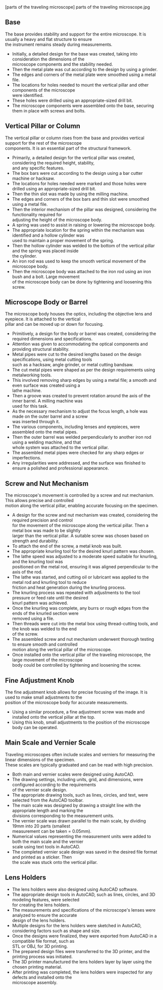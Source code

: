 



[parts of the traveling microscope] parts of the traveling microscope.jpg







## **Base**
The base provides stability and support for the entire microscope. It is usually a heavy and flat structure to ensure  
the instrument remains steady during measurements.

- Initially, a detailed design for the base was created, taking into consideration the dimensions of the  
  microscope components and the stability needed.
- Then the metal plate was cut according to the design by using a grinder.
- The edges and corners of the metal plate were smoothed using a metal file.
- The locations for holes needed to mount the vertical pillar and other components of the microscope  
  were identified.
- These holes were drilled using an appropriate-sized drill bit.
- The microscope components were assembled onto the base, securing them in place with screws and bolts.

## **Vertical Pillar or Column**
The vertical pillar or column rises from the base and provides vertical support for the rest of the microscope  
components. It is an essential part of the structural framework.

- Primarily, a detailed design for the vertical pillar was created, considering the required height, stability,  
  and any specific features.
- The box bars were cut according to the design using a bar cutter machine or hacksaw.
- The locations for holes needed were marked and those holes were drilled using an appropriate-sized drill bit.
- Then the thin slot was made by using the milling machine.
- The edges and corners of the box bars and thin slot were smoothed using a metal file.
- Then the interior mechanism of the pillar was designed, considering the functionality required for  
  adjusting the height of the microscope body.
- A spring was used to assist in raising or lowering the microscope body.
- The appropriate location for the spring within the mechanism was identified and a hollow cylinder was  
  used to maintain a proper movement of the spring.
- Then the hollow cylinder was welded to the bottom of the vertical pillar and the spring was placed inside  
  the cylinder.
- An iron rod was used to keep the smooth vertical movement of the microscope body.
- Then the microscope body was attached to the iron rod using an iron bush and a bolt. Large movement  
  of the microscope body can be done by tightening and loosening this screw.

## **Microscope Body or Barrel**
The microscope body houses the optics, including the objective lens and eyepiece. It is attached to the vertical  
pillar and can be moved up or down for focusing.

- Primitively, a design for the body or barrel was created, considering the required dimensions and specifications.
- Attention was given to accommodating the optical components and providing structural stability.
- Metal pipes were cut to the desired lengths based on the design specifications, using metal cutting tools  
  such as a hacksaw, angle grinder, or metal cutting bandsaw.
- The cut metal pipes were shaped as per the design requirements using metalworking tools.
- This involved removing sharp edges by using a metal file; a smooth and even surface was created using a  
  lathe machine.
- Then a groove was created to prevent rotation around the axis of the inner barrel. A milling machine was  
  used for this task.
- As the necessary mechanism to adjust the focus length, a hole was made on the outer barrel and a screw  
  was inserted through it.
- The various components, including lenses and eyepieces, were assembled onto the metal pipes.
- Then the outer barrel was welded perpendicularly to another iron rod using a welding machine, and that  
  whole system was attached to the vertical pillar.
- The assembled metal pipes were checked for any sharp edges or imperfections.
- Any irregularities were addressed, and the surface was finished to ensure a polished and professional appearance.

## **Screw and Nut Mechanism**
The microscope's movement is controlled by a screw and nut mechanism. This allows precise and controlled  
motion along the vertical pillar, enabling accurate focusing on the specimen.

- A design for the screw and nut mechanism was created, considering the required precision and control  
  for the movement of the microscope along the vertical pillar. Then a metal box was made to be slightly  
  larger than the vertical pillar. A suitable screw was chosen based on strength and durability.
- To attach the end of the screw, a metal knob was built.
- The appropriate knurling tool for the desired knurl pattern was chosen.
- The lathe speed was adjusted to a moderate speed suitable for knurling, and the knurling tool was  
  positioned on the metal rod, ensuring it was aligned perpendicular to the axis of the rod.
- The lathe was started, and cutting oil or lubricant was applied to the metal rod and knurling tool to reduce  
  friction and heat generation during the knurling process.
- The knurling process was repeated with adjustments to the tool pressure or feed rate until the desired  
  knurl pattern was achieved.
- Once the knurling was complete, any burrs or rough edges from the ends of the knurled section were  
  removed using a file.
- Then threads were cut into the metal box using thread-cutting tools, and the knob was welded to the end  
  of the screw.
- The assembled screw and nut mechanism underwent thorough testing to ensure smooth and controlled  
  motion along the vertical pillar of the microscope.
- Once installed onto the vertical pillar of the traveling microscope, the large movement of the microscope  
  body could be controlled by tightening and loosening the screw.

## **Fine Adjustment Knob**
The fine adjustment knob allows for precise focusing of the image. It is used to make small adjustments to the  
position of the microscope body for accurate measurements.

- Using a similar procedure, a fine adjustment screw was made and installed onto the vertical pillar at the top.
- Using this knob, small adjustments to the position of the microscope body can be operated.

## **Main Scale and Vernier Scale**
Traveling microscopes often include scales and verniers for measuring the linear dimensions of the specimen.  
These scales are typically graduated and can be read with high precision.

- Both main and vernier scales were designed using AutoCAD.
- The drawing settings, including units, grid, and dimensions, were configured according to the requirements  
  of the vernier scale design.
- The appropriate drawing tools, such as lines, circles, and text, were selected from the AutoCAD toolbar.
- The main scale was designed by drawing a straight line with the appropriate length and marking the  
  divisions corresponding to the measurement units.
- The vernier scale was drawn parallel to the main scale, by dividing 19mm into 20 parts (smallest  
  measurement can be taken = 0.05mm).
- Numerical values representing the measurement units were added to both the main scale and the vernier  
  scale using text tools in AutoCAD.
- The completed vernier scale design was saved in the desired file format and printed as a sticker. Then  
  the scale was stuck onto the vertical pillar.

## **Lens Holders**
- The lens holders were also designed using AutoCAD software.
- The appropriate design tools in AutoCAD, such as lines, circles, and 3D modeling features, were selected  
  for creating the lens holders.
- The measurements and specifications of the microscope's lenses were analyzed to ensure the accurate  
  design of the lens holders.
- Multiple designs for the lens holders were sketched in AutoCAD, considering factors such as shape and size.
- Once the designs were finalized, they were exported from AutoCAD in a compatible file format, such as  
  STL or OBJ, for 3D printing.
- The prepared design files were transferred to the 3D printer, and the printing process was initiated.
- The 3D printer manufactured the lens holders layer by layer using the chosen printing material.
- After printing was completed, the lens holders were inspected for any defects and installed onto the  
  microscope assembly.
